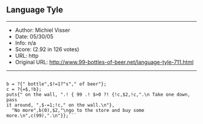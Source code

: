 
## Language Tyle ##
---
- Author: Michiel Visser
- Date: 05/30/05
- Info: n/a
- Score:  (2.92 in 126 votes)
- URL: http
- Original URL: http://www.99-bottles-of-beer.net/language-tyle-711.html
---

```// 99 Bottles of beer, in Tyle (www.parkserver.net/michiel), using no libraries.

b = ?{" bottle",$!=1?"s"," of beer"};
c = ?{=$,!b};
puts{" on the wall, ".! { 99 .! $>0 ?! {!c,$2,!c,".\n Take one down, pass 
it around, ",$-=1;!c," on the wall.\n"}, 
  "No more",b(0),$2,"\ngo to the store and buy some 
more.\n",c(99),".\n"}};```